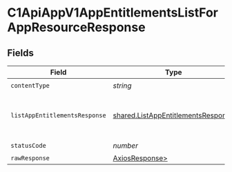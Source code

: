 # C1ApiAppV1AppEntitlementsListForAppResourceResponse


## Fields

| Field                                                                                                   | Type                                                                                                    | Required                                                                                                | Description                                                                                             |
| ------------------------------------------------------------------------------------------------------- | ------------------------------------------------------------------------------------------------------- | ------------------------------------------------------------------------------------------------------- | ------------------------------------------------------------------------------------------------------- |
| `contentType`                                                                                           | *string*                                                                                                | :heavy_check_mark:                                                                                      | N/A                                                                                                     |
| `listAppEntitlementsResponse`                                                                           | [shared.ListAppEntitlementsResponse](../../models/shared/listappentitlementsresponse.md)                | :heavy_minus_sign:                                                                                      |  The ListAppEntitlementsResponse message contains a list of results and a nextPageToken if applicable.<br/> |
| `statusCode`                                                                                            | *number*                                                                                                | :heavy_check_mark:                                                                                      | N/A                                                                                                     |
| `rawResponse`                                                                                           | [AxiosResponse>](https://axios-http.com/docs/res_schema)                                                | :heavy_minus_sign:                                                                                      | N/A                                                                                                     |